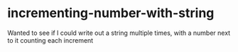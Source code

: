 # incrementing-number-with-string
Wanted to see if I could write out a string multiple times, with a number next to it counting each increment
